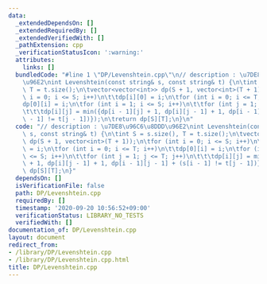 ```yaml
---
data:
  _extendedDependsOn: []
  _extendedRequiredBy: []
  _extendedVerifiedWith: []
  _pathExtension: cpp
  _verificationStatusIcon: ':warning:'
  attributes:
    links: []
  bundledCode: "#line 1 \"DP/Levenshtein.cpp\"\n// description : \u7DE8\u96C6\u8DDD\
    \u96E2\nint Levenshtein(const string& s, const string& t) {\n\tint S = s.size(),\
    \ T = t.size();\n\tvector<vector<int>> dp(S + 1, vector<int>(T + 1));\n\tfor (int\
    \ i = 0; i <= S; i++)\n\t\tdp[i][0] = i;\n\tfor (int i = 0; i <= T; i++)\n\t\t\
    dp[0][i] = i;\n\tfor (int i = 1; i <= S; i++)\n\t\tfor (int j = 1; j <= T; j++)\n\
    \t\t\tdp[i][j] = min({dp[i - 1][j] + 1, dp[i][j - 1] + 1, dp[i - 1][j - 1] + (s[i\
    \ - 1] != t[j - 1])});\n\treturn dp[S][T];\n}\n"
  code: "// description : \u7DE8\u96C6\u8DDD\u96E2\nint Levenshtein(const string&\
    \ s, const string& t) {\n\tint S = s.size(), T = t.size();\n\tvector<vector<int>>\
    \ dp(S + 1, vector<int>(T + 1));\n\tfor (int i = 0; i <= S; i++)\n\t\tdp[i][0]\
    \ = i;\n\tfor (int i = 0; i <= T; i++)\n\t\tdp[0][i] = i;\n\tfor (int i = 1; i\
    \ <= S; i++)\n\t\tfor (int j = 1; j <= T; j++)\n\t\t\tdp[i][j] = min({dp[i - 1][j]\
    \ + 1, dp[i][j - 1] + 1, dp[i - 1][j - 1] + (s[i - 1] != t[j - 1])});\n\treturn\
    \ dp[S][T];\n}"
  dependsOn: []
  isVerificationFile: false
  path: DP/Levenshtein.cpp
  requiredBy: []
  timestamp: '2020-09-20 10:56:52+09:00'
  verificationStatus: LIBRARY_NO_TESTS
  verifiedWith: []
documentation_of: DP/Levenshtein.cpp
layout: document
redirect_from:
- /library/DP/Levenshtein.cpp
- /library/DP/Levenshtein.cpp.html
title: DP/Levenshtein.cpp
---
```

